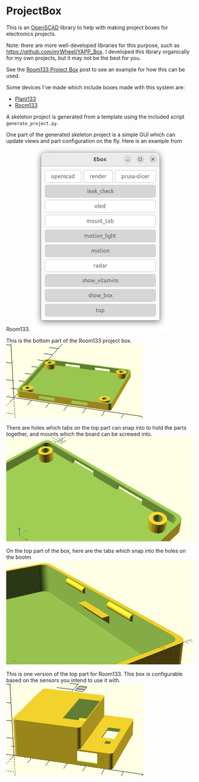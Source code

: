 # ProjectBox

This is an [OpenSCAD](https://openscad.org/) library to help with making project boxes for electronics projects.

Note: there are more well-developed libraries for this purpose, such as https://github.com/mrWheel/YAPP_Box. I developed this library organically for my own projects, but it may not be the best for you.

See the [Room133 Project Box](https://selectiveappeal.org/posts/room133-box/) post to see an example for how this can be used.

Some devices I've made which include boxes made with this system are:
- [Plant133](https://github.com/chl33/Plant133)
- [Room133](https://github.com/chl33/Room133)

A skeleton project is generated from a template using the included script `generate_project.py`.

One part of the generated skeleton project is a simple GUI which can update views and part configuration on the fly. Here is an example from Room133.
![Configuration gui](images/room133_config_gui.png)


This is the bottom part of the Room133 project box.
![Room133 bottom part in OpenScad](images/scad_ebox_bottom.png)

 There are holes which tabs on the top part can snap into to hold the parts together, and mounts which the board can be screwed into.
![Screw mpoints and tab holes](images/EBox-screw-mounts-and-tab-holes.png)

On the top part of the box, here are the tabs which snap into the holes on the bootm
![Tabs and board holder](images/EBox-tabs-and-board-holder.png)

This is one version of the top part for Room133. This box is configurable based on the sensors you intend to use it with.
![Room133 top part in OpenScad](images/scad_ebox_oled_pirl.png)

